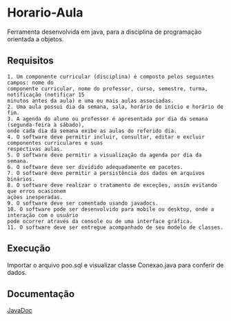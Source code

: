 # Horario-Aula
Ferramenta desenvolvida em java, para a disciplina de programação orientada a objetos.

## Requisitos
```` 
1. Um componente curricular (disciplina) é composto pelos seguintes campos: nome do
componente curricular, nome do professor, curso, semestre, turma, notificação (notificar 15
minutos antes da aula) e uma ou mais aulas associadas.
2. Uma aula possui dia da semana, sala, horário de início e horário de fim.
3. A agenda do aluno ou professor é apresentada por dia da semana (segunda-feira à sábado),
onde cada dia da semana exibe as aulas do referido dia.
4. O software deve permitir incluir, consultar, editar e excluir componentes curriculares e suas
respectivas aulas.
5. O software deve permitir a visualização da agenda por dia da semana.
6. O software deve ser dividido adequadamente em pacotes.
7. O software deve permitir a persistência dos dados em arquivos binários.
8. O software deve realizar o tratamento de exceções, assim evitando que erros ocasionem
ações inesperadas.
9. O software deve ser comentado usando javadocs.
10. O software pode ser desenvolvido para mobile ou desktop, onde a interação com o usuário
pode ocorrer através da console ou de uma interface gráfica.
11. O software deve ser entregue acompanhado de seu modelo de classes.
````
## Execução

Importar o arquivo poo.sql e visualizar classe Conexao.java para conferir de dados.

## Documentação

[JavaDoc](https://github.com/gutogirardon/Horario-Aula/tree/master/dist/javadoc)
